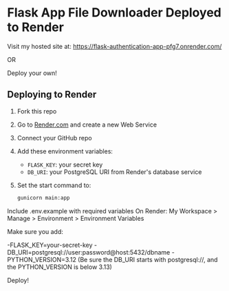 # Flask App File Downloader Deployed to Render

Visit my hosted site at: https://flask-authentication-app-pfg7.onrender.com/

OR

Deploy your own!

## Deploying to Render

1. Fork this repo  
2. Go to [Render.com](https://render.com) and create a new Web Service  
3. Connect your GitHub repo  
4. Add these environment variables:  
   - `FLASK_KEY`: your secret key  
   - `DB_URI`: your PostgreSQL URI from Render's database service  

5. Set the start command to:

   ```bash
   gunicorn main:app
Include .env.example with required variables
On Render:
My Workspace > Manage > Environment > Environment Variables

Make sure you add:

-FLASK_KEY=your-secret-key
-DB_URI=postgresql://user:password@host:5432/dbname
-PYTHON_VERSION=3.12
(Be sure the DB_URI starts with postgresql://, and the PYTHON_VERSION is below 3.13)

Deploy!
